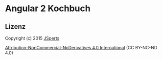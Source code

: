 # Angular 2 Kochbuch

## Lizenz

Copyright (c) 2015 [JSperts](https://jsperts.de)

[Attribution-NonCommercial-NoDerivatives 4.0 International](http://creativecommons.org/licenses/by-nc-nd/4.0/deed.de) (CC BY-NC-ND 4.0)
